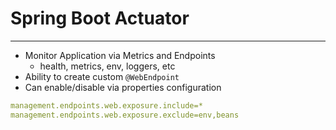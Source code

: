 # Spring Boot Actuator

---

- Monitor Application via Metrics and Endpoints
  - health, metrics, env, loggers, etc
- Ability to create custom `@WebEndpoint`
- Can enable/disable via properties configuration

```yaml
management.endpoints.web.exposure.include=*
management.endpoints.web.exposure.exclude=env,beans
```


